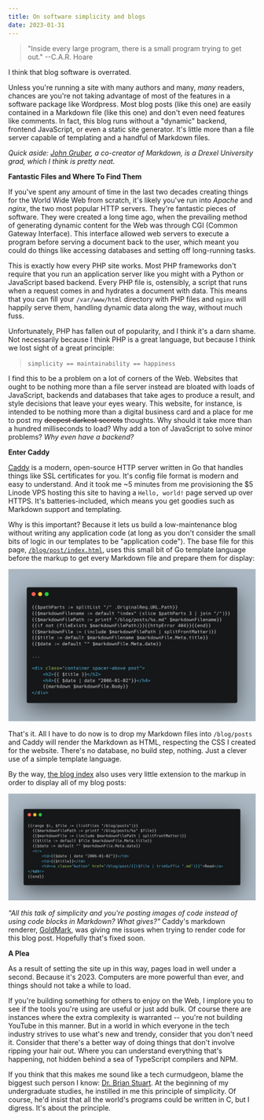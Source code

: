 ```yaml
---
title: On software simplicity and blogs
date: 2023-01-31
---
```


> "Inside every large program, there is a small program trying to get out."
> --C.A.R. Hoare

I think that blog software is overrated.

Unless you're running a site with many authors and many, _many_ readers, chances are you're not taking advantage of most of the features in a software package like Wordpress. Most blog posts (like this one) are easily contained in a Markdown file (like this one) and don't even need features like comments. In fact, this blog runs without a "dynamic" backend, frontend JavaScript, or even a static site generator. It's little more than a file server capable of templating and a handful of Markdown files.

_Quick aside: [John Gruber](https://daringfireball.net/), a co-creator of Markdown, is a Drexel University grad, which I think is pretty neat._

**Fantastic Files and Where To Find Them**

If you've spent any amount of time in the last two decades creating things for the World Wide Web from scratch, it's likely you've run into _Apache_ and _nginx_, the two most popular HTTP servers. They're fantastic pieces of software. They were created a long time ago, when the prevailing method of generating dynamic content for the Web was through CGI (Common Gateway Interface). This interface allowed web servers to execute a program before serving a document back to the user, which meant you could do things like accessing databases and setting off long-running tasks.

This is exactly how every PHP site works. Most PHP frameworks don't require that you run an application server like you might with a Python or JavaScript based backend. Every PHP file is, ostensibly, a script that runs when a request comes in and hydrates a document with data. This means that you can fill your `/var/www/html` directory with PHP files and `nginx` will happily serve them, handling dynamic data along the way, without much fuss.

Unfortunately, PHP has fallen out of popularity, and I think it's a darn shame. Not necessarily because I think PHP is a great language, but because I think we lost sight of a great principle:

> `simplicity == maintainability == happiness`

I find this to be a problem on a lot of corners of the Web. Websites that ought to be nothing more than a file server instead are bloated with loads of JavaScript, backends and databases that take ages to produce a result, and style decisions that leave your eyes weary. This website, for instance, is intended to be nothing more than a digital business card and a place for me to post my ~~deepest darkest secrets~~ thoughts. Why should it take more than a hundred milliseconds to load? Why add a ton of JavaScript to solve minor problems? _Why even have a backend?_

**Enter Caddy**

[Caddy](https://caddyserver.com/) is a modern, open-source HTTP server written in Go that handles things like SSL certificates for you. It's config file format is modern and easy to understand. And it took me ~5 minutes from me provisioning the $5 Linode VPS hosting this site to having a `Hello, world!` page served up over HTTPS. It's batteries-included, which means you get goodies such as Markdown support and templating.

Why is this important? Because it lets us build a low-maintenance blog without writing any application code (at long as you don't consider the small bits of logic in our templates to be "application code"). The base file for this page, [`/blog/post/index.html`](https://github.com/gurleen/website/blob/main/blog/post/index.html), uses this small bit of Go template language before the markup to get every Markdown file and prepare them for display:

![Code Example 1](/blog/img/caddy-ex-1.png)

That's it. All I have to do now is to drop my Markdown files into `/blog/posts` and Caddy will render the Markdown as HTML, respecting the CSS I created for the website. There's no database, no build step, nothing. Just a clever use of a simple template language.

By the way, [the blog index](/blog/) also uses very little extension to the markup in order to display all of my blog posts:

![Code Example 2](/blog/img/caddy-ex-2.png)

_"All this talk of simplicity and you're posting images of code instead of using code blocks in Markdown? What gives?"_ Caddy's markdown renderer, [GoldMark](https://github.com/yuin/goldmark), was giving me issues when trying to render code for this blog post. Hopefully that's fixed soon.

**A Plea**

As a result of setting the site up in this way, pages load in well under a second. Because it's 2023. Computers are more powerful than ever, and things should not take a while to load. 

If you're building something for others to enjoy on the Web, I implore you to see if the tools you're using are useful or just add bulk. Of course there are instances where the extra complexity is warranted -- you're not building YouTube in this manner. But in a world in which everyone in the tech industry strives to use what's new and trendy, consider that you don't need it. Consider that there's a better way of doing things that don't involve ripping your hair out. Where you can understand everything that's happening, not hidden behind a sea of TypeScript compilers and NPM. 

If you think that this makes me sound like a tech curmudgeon, blame the biggest such person I know: [Dr. Brian Stuart](https://www.cs.drexel.edu/~bls96/). At the beginning of my undergraduate studies, he instilled in me this principle of simplicity. Of course, he'd insist that all the world's programs could be written in C, but I digress. It's about the principle.
